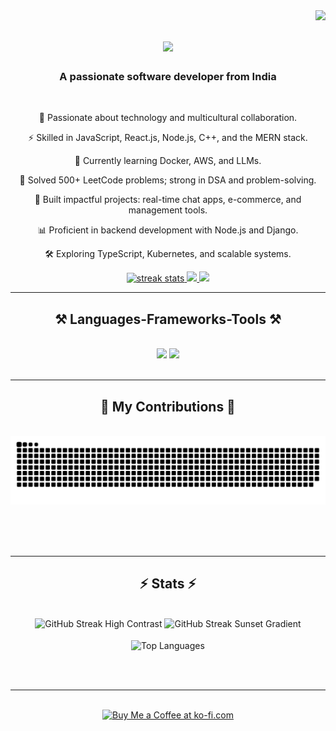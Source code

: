 <img align="right" src="https://visitor-badge.laobi.icu/badge?page_id=salesp07.salesp07" />

<h1 align="center">
    <img src="https://readme-typing-svg.herokuapp.com/?font=Righteous&size=35&center=true&vCenter=true&width=500&height=70&duration=4000&lines=Hi+There!+👋;+I'm+Vinod+Kumar!;" />
</h1>

<h3 align="center">A passionate software developer from India</h3>

<br/>

<div align="center">
 
🔭 Passionate about technology and multicultural collaboration.

⚡ Skilled in JavaScript, React.js, Node.js, C++, and the MERN stack.

🌱 Currently learning Docker, AWS, and LLMs.

🧩 Solved 500+ LeetCode problems; strong in DSA and problem-solving.

🚀 Built impactful projects: real-time chat apps, e-commerce, and management tools.

📊 Proficient in backend development with Node.js and Django.

🛠️ Exploring TypeScript, Kubernetes, and scalable systems.

 </div>
 
<div align="center"> 
  <a href="mailto:vinodrao835@gmail.com">
    <img src="https://img.shields.io/badge/Gmail-333333?style=for-the-badge&count_private=true&theme=react&border_radius=10" alt="streak stats" />
  </a>
  <a href="https://www.linkedin.com/in/vinod-kumar057/" target="_blank">
    <img src="https://img.shields.io/badge/LinkedIn-0077B5?style=for-the-badge&logo=linkedin&logoColor=white" target="_blank" />
  </a>
  <a href="https://port-folio-ten-blond.vercel.app/" target="_blank">
     <img src="https://img.shields.io/badge/Portfolio-FF5722?style=for-the-badge&logo=todoist&logoColor=white" target="_blank" /> <!-- sqlite, safari, google-chrome are other good icon options -->
  </a>
</div>

 <hr/>
 
<h2 align="center">⚒️ Languages-Frameworks-Tools ⚒️</h2>
<br/>
<div align="center">
    <img src="https://skillicons.dev/icons?i=react,bootstrap,html,css,vscode,github,tailwind,git" />
    <img src="https://skillicons.dev/icons?i=nodejs,python,javascript,typescript,express,mongodb,c,nextjs,mysql" /><br>
</div>

<br/>
<hr/>

<div align="center">
  <h2>🐍 My Contributions 🐍</h2>
  <br>
  <img alt="snake eating my contributions" src="https://raw.githubusercontent.com/salesp07/salesp07/output/github-contribution-grid-snake.svg" />
  
  <br/><br/><br/>
</div>

<hr/>

<h2 align="center">⚡ Stats ⚡</h2>
<br>
<div align="center">
  <img width=390 src="https://github-readme-streak-stats-salesp07.vercel.app?user=Vkpro55&theme=transparent&border_radius=10&date_format=j%20M%5B%20Y%5D" alt="GitHub Streak High Contrast" />
  <img width=390 src="https://github-readme-streak-stats-salesp07.vercel.app?user=Vkpro55&theme=sunset-gradient&border_radius=10&date_format=j%20M%5B%20Y%5D" alt="GitHub Streak Sunset Gradient" />
  <br/>
  <br/>
  <img width=325 align="center" src="https://github-readme-stats-salesp07.vercel.app/api/top-langs/?username=salesp07&hide=HTML&langs_count=8&layout=compact&theme=react&border_radius=10&size_weight=0.5&count_weight=0.5&exclude_repo=github-readme-stats" alt="Top Languages" />
</div>


<br/><br/>

<hr/>

<br/>

<div align="center">
<a href='https://ko-fi.com/V7V4RAK9C' target='_blank'><img height='64' style='border:0px;height:64px;' src='https://storage.ko-fi.com/cdn/kofi1.png?v=3' border='0' alt='Buy Me a Coffee at ko-fi.com' /></a>
</div>

<br/>
